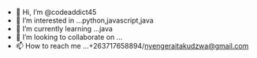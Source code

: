 - 👋 Hi, I’m @codeaddict45
- 👀 I’m interested in ...python,javascript,java
- 🌱 I’m currently learning ...java
- 💞️ I’m looking to collaborate on ...
- 📫 How to reach me ...+263717658894/nyengeraitakudzwa@gmail.com

<!---
codeaddict45/codeaddict45 is a ✨ special ✨ repository because its `README.md` (this file) appears on your GitHub profile.
You can click the Preview link to take a look at your changes.
--->
